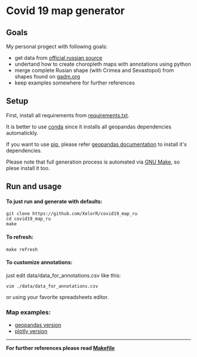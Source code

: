 # Covid 19 map generator

## Goals

My personal progect with following goals:

- get data from [official russian source](https://стопкоронавирус.рф/information/)
- undertand how to create choropleth maps with annotations using python
- merge complete Rusian shape (with Crimea and Sevastopol) from shapes found on [gadm.org](https://gadm.org/)
- keep examples somewhere for further references

## Setup

First, install all requirements from [requirements.txt](./requirements.txt).

It is better to use [conda](https://docs.conda.io/projects/conda/en/latest/user-guide/getting-started.html) since it installs all geopandas dependencies automatickly.

If you want to use [pip](https://pip.pypa.io/en/latest/user_guide/), please refer [geopandas documentation](https://geopandas.org/install.html) to install it's dependencies.

Please note that full generation process is automated via [GNU Make](https://www.gnu.org/software/make/), so plese install it too.

## Run and usage

#### To just run and generate with defaults:

```
git clone https://github.com/XelorR/covid19_map_ru
cd covid19_map_ru
make
```

#### To refresh:

```
make refresh
```

#### To customize annotations:

just edit data/data_for_annotations.csv like this:

```
vim ./data/data_for_annotations.csv
```

or using your favorite spreadsheets editor.

### Map examples:

- [geopandas version](geopandas_map_example.ipynb)
- [plotly version](plotly_map_example.ipynb)

---

**For further references please read [Makefile](./Makefile)**

